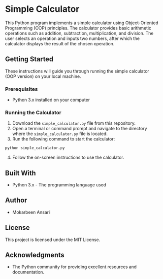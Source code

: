 # Simple Calculator

This Python program implements a simple calculator using Object-Oriented Programming (OOP) principles. The calculator provides basic arithmetic operations such as addition, subtraction, multiplication, and division. The user selects an operation and inputs two numbers, after which the calculator displays the result of the chosen operation.

## Getting Started

These instructions will guide you through running the simple calculator (OOP version) on your local machine.

### Prerequisites

- Python 3.x installed on your computer

### Running the Calculator

1. Download the `simple_calculator.py` file from this repository.
2. Open a terminal or command prompt and navigate to the directory where the `simple_calculator.py` file is located.
3. Run the following command to start the calculator:

```bash
python simple_calculator.py
```

4. Follow the on-screen instructions to use the calculator.

## Built With

- Python 3.x - The programming language used

## Author

- Mokarbeen Ansari

## License

This project is licensed under the MIT License.

## Acknowledgments

- The Python community for providing excellent resources and documentation.

